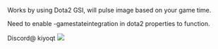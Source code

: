 Works by using Dota2 GSI, will pulse image based on your game time. 

Need to enable -gamestateintegration in dota2 properties to function.

Discord@ kiyoqt
![](https://github.com/Your_Repository_Name/Your_GIF_Name.gif)
